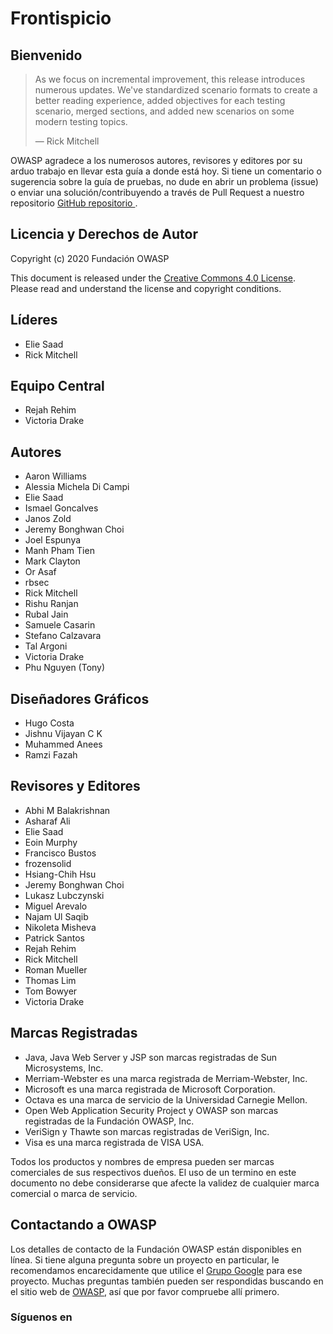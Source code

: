 # Frontispicio

## Bienvenido

> As we focus on incremental improvement, this release introduces numerous updates. We've standardized scenario formats to create a better reading experience, added objectives for each testing scenario, merged sections, and added new scenarios on some modern testing topics.
>
> — Rick Mitchell

OWASP agradece a los numerosos autores, revisores y editores por su arduo trabajo en llevar esta guía a donde está hoy. Si tiene un comentario o sugerencia sobre la guía de pruebas, no dude en abrir un problema (issue) o enviar una solución/contribuyendo a través de Pull Request a nuestro repositorio [GitHub repositorio ](https://github.com/OWASP/wstg/).

## Licencia y Derechos de Autor

Copyright (c) 2020 Fundación OWASP

This document is released under the [Creative Commons 4.0 License](https://creativecommons.org/licenses/by-sa/4.0/). Please read and understand the license and copyright conditions.

## Líderes

- Elie Saad
- Rick Mitchell

## Equipo Central

- Rejah Rehim
- Victoria Drake

## Autores

- Aaron Williams
- Alessia Michela Di Campi
- Elie Saad
- Ismael Goncalves
- Janos Zold
- Jeremy Bonghwan Choi
- Joel Espunya
- Manh Pham Tien
- Mark Clayton
- Or Asaf
- rbsec
- Rick Mitchell
- Rishu Ranjan
- Rubal Jain
- Samuele Casarin
- Stefano Calzavara
- Tal Argoni
- Victoria Drake
- Phu Nguyen (Tony)

## Diseñadores Gráficos

- Hugo Costa
- Jishnu Vijayan C K
- Muhammed Anees
- Ramzi Fazah

## Revisores y Editores

- Abhi M Balakrishnan
- Asharaf Ali
- Elie Saad
- Eoin Murphy
- Francisco Bustos
- frozensolid
- Hsiang-Chih Hsu
- Jeremy Bonghwan Choi
- Lukasz Lubczynski
- Miguel Arevalo
- Najam Ul Saqib
- Nikoleta Misheva
- Patrick Santos
- Rejah Rehim
- Rick Mitchell
- Roman Mueller
- Thomas Lim
- Tom Bowyer
- Victoria Drake

## Marcas Registradas

- Java, Java Web Server y JSP son marcas registradas de Sun Microsystems, Inc.
- Merriam-Webster es una marca registrada de Merriam-Webster, Inc.
- Microsoft es una marca registrada de Microsoft Corporation.
- Octava es una marca de servicio de la Universidad Carnegie Mellon.
- Open Web Application Security Project y OWASP son marcas registradas de la Fundación OWASP, Inc.
- VeriSign y Thawte son marcas registradas de VeriSign, Inc.
- Visa es una marca registrada de VISA USA.

Todos los productos y nombres de empresa pueden ser marcas comerciales de sus respectivos dueños. El uso de un termino en este documento no debe considerarse que afecte la validez de cualquier marca comercial o marca de servicio.

## Contactando a OWASP

Los detalles de contacto de la Fundación OWASP están disponibles en línea. Si tiene alguna pregunta sobre un proyecto en particular, le recomendamos encarecidamente que utilice el [Grupo Google](https://groups.google.com/a/owasp.org/forum/) para ese proyecto. Muchas preguntas también pueden ser respondidas buscando en el sitio web de [OWASP](https://owasp.org/), así que por favor compruebe allí primero.

### Síguenos en

[](https://www.linkedin.com/company/owasp/)

[](https://twitter.com/owasp_wstg)
